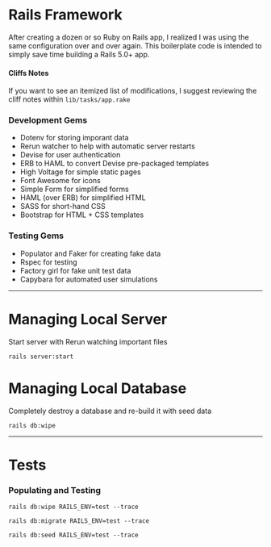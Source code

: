 # Rails Framework

After creating a dozen or so Ruby on Rails app, I realized I was using the same configuration over and over again. This boilerplate code is intended to simply save time building a Rails 5.0+ app.


#### Cliffs Notes

If you want to see an itemized list of modifications, I suggest reviewing the cliff notes within ```lib/tasks/app.rake```

### Development Gems

- Dotenv for storing imporant data
- Rerun watcher to help with automatic server restarts
- Devise for user authentication
- ERB to HAML to convert Devise pre-packaged templates
- High Voltage for simple static pages
- Font Awesome for icons
- Simple Form for simplified forms
- HAML (over ERB) for simplified HTML
- SASS for short-hand CSS
- Bootstrap for HTML + CSS templates


### Testing Gems

- Populator and Faker for creating fake data
- Rspec for testing
- Factory girl for fake unit test data
- Capybara for automated user simulations


---


# Managing Local Server

Start server with Rerun watching important files
```language-powerbash
rails server:start
```


# Managing Local Database

Completely destroy a database and re-build it with seed data
```language-powerbash
rails db:wipe
```

---

# Tests

### Populating and Testing


```language-powerbash
rails db:wipe RAILS_ENV=test --trace
```

```language-powerbash
rails db:migrate RAILS_ENV=test --trace
```

```language-powerbash
rails db:seed RAILS_ENV=test --trace
```


